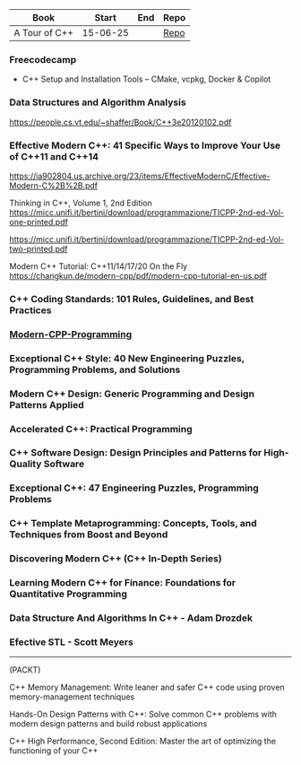 

| Book               | Start | End | Repo | 
| ------------------ | ------ | -- | -- |
| A Tour of C++       | 15-06-25 | | [Repo](./Notes/ATourOfCpp.md)|


### Freecodecamp 
- C++ Setup and Installation Tools – CMake, vcpkg, Docker & Copilot

### Data Structures and Algorithm Analysis
https://people.cs.vt.edu/~shaffer/Book/C++3e20120102.pdf

### Effective Modern C++: 41 Specific Ways to Improve Your Use of C++11 and C++14
https://ia902804.us.archive.org/23/items/EffectiveModernC/Effective-Modern-C%2B%2B.pdf

Thinking in C++, Volume 1, 2nd Edition
https://micc.unifi.it/bertini/download/programmazione/TICPP-2nd-ed-Vol-one-printed.pdf

https://micc.unifi.it/bertini/download/programmazione/TICPP-2nd-ed-Vol-two-printed.pdf

Modern C++ Tutorial: C++11/14/17/20 On the Fly
https://changkun.de/modern-cpp/pdf/modern-cpp-tutorial-en-us.pdf

### C++ Coding Standards: 101 Rules, Guidelines, and Best Practices

### [Modern-CPP-Programming](https://federico-busato.github.io/Modern-CPP-Programming/)

### Exceptional C++ Style: 40 New Engineering Puzzles, Programming Problems, and Solutions

### Modern C++ Design: Generic Programming and Design Patterns Applied

### Accelerated C++: Practical Programming

### C++ Software Design: Design Principles and Patterns for High-Quality Software 

### Exceptional C++: 47 Engineering Puzzles, Programming Problems

### C++ Template Metaprogramming: Concepts, Tools, and Techniques from Boost and Beyond

### Discovering Modern C++ (C++ In-Depth Series)

### Learning Modern C++ for Finance: Foundations for Quantitative Programming

### Data Structure And Algorithms In C++ - Adam Drozdek

### Efective STL - Scott Meyers 

____
(PACKT)

C++ Memory Management: Write leaner and safer C++ code using proven memory-management techniques

Hands-On Design Patterns with C++: Solve common C++ problems with modern design patterns and build robust applications

C++ High Performance, Second Edition: Master the art of optimizing the functioning of your C++ 


